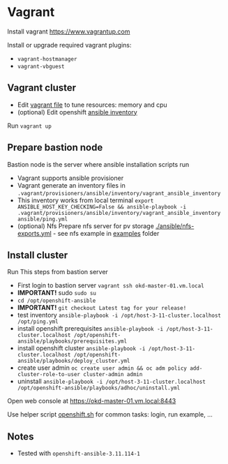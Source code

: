 # Vagrant

Install vagrant <https://www.vagrantup.com>

Install or upgrade required vagrant plugins:

- `vagrant-hostmanager`
- `vagrant-vbguest`

## Vagrant cluster

- Edit [vagrant file](./Vagrantfile) to tune resources: memory and cpu
- (optional) Edit openshift [ansible inventory](./ansible/host-3-11-cluster.localhost)

Run `vagrant up`

## Prepare bastion node

Bastion node is the server where ansible installation scripts run

- Vagrant supports ansible provisioner
- Vagrant generate an inventory files in `.vagrant/provisioners/ansible/inventory/vagrant_ansible_inventory`
- This inventory works from local terminal `export ANSIBLE_HOST_KEY_CHECKING=False && ansible-playbook -i .vagrant/provisioners/ansible/inventory/vagrant_ansible_inventory ansible/ping.yml`
- (optional) Nfs Prepare nfs server for pv storage [./ansible/nfs-exports.yml](./ansible/nfs-exports.yml) - see nfs example in [examples](../../examples/manage.sh) folder

## Install cluster

Run This steps from bastion server

- First login to bastion server `vagrant ssh okd-master-01.vm.local`
- **IMPORTANT!** sudo `sudo su`
- `cd /opt/openshift-ansible`
- **IMPORTANT!** `git checkout Latest tag for your release!` 
- test inventory `ansible-playbook -i /opt/host-3-11-cluster.localhost /opt/ping.yml`
- install openshift prerequisites `ansible-playbook -i /opt/host-3-11-cluster.localhost /opt/openshift-ansible/playbooks/prerequisites.yml`
- install openshift cluster `ansible-playbook -i /opt/host-3-11-cluster.localhost /opt/openshift-ansible/playbooks/deploy_cluster.yml`
- create user admin `oc create user admin && oc adm policy add-cluster-role-to-user cluster-admin admin`
- uninstall `ansible-playbook -i /opt/host-3-11-cluster.localhost /opt/openshift-ansible/playbooks/adhoc/uninstall.yml`

Open web console at <https://okd-master-01.vm.local:8443>

Use helper script [openshift.sh](../openshift.sh) for common tasks: login, run example, ...

## Notes

- Tested with `openshift-ansible-3.11.114-1`
